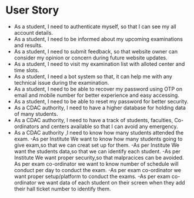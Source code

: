 # User Story
- As a student, I need to authenticate myself, so that I can see my all account details.
- As a student, I need to be informed about my upcoming examinations and results.
- As a student, I need to submit feedback, so that website owner can consider my opinion or concern during future website updates.
- As a student, I need to visit my examination list with alloted center and time slots.
- As a student, I need a bot system so that, it can help me with any technical issue during the examination.
- As a student, I need to be able to recover my password using OTP on email and mobile number for better experience and easy accessing.
- As a student, I need to be able to reset my password for better security.
- As a CDAC authority, I need to have a higher database for holding data of many students.
- As a CDAC authority, I need to have a track of students, faculties, Co-ordinators and centers available so that I can avoid any emergency.
- As a CDAC authority ,I need to know how many students attended the exam.
-As per Institute We want to know how many students going to give exam,so that we can creat set up for them.
-As per Institute We want the students data,so that we can identify each student.
-As per Institute We want proper security,so that malpracices can be avoided.
As per exam co-ordinator we want to know number of schedule will conduct per day to conduct the exam.
-As per exam co-ordinator we want proper setup/platform to conduct the exams.
-As per exam co-ordinator we want data of each student on their screen when they add their hall ticket number to identify them.
